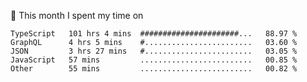 📅 This month I spent my time on

<!--START_SECTION:waka-->

```text
TypeScript   101 hrs 4 mins  ######################...   88.97 %
GraphQL      4 hrs 5 mins    #........................   03.60 %
JSON         3 hrs 27 mins   #........................   03.05 %
JavaScript   57 mins         .........................   00.85 %
Other        55 mins         .........................   00.82 %
```

<!--END_SECTION:waka-->
